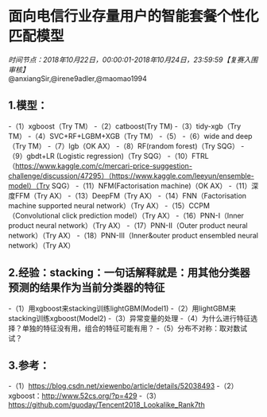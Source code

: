 # 面向电信行业存量用户的智能套餐个性化匹配模型
*时间节点：2018年10月22日，00:00:01-2018年10月24日，23:59:59【复赛入围审核】*<br>
@anxiangSir,@irene9adler,@maomao1994
## 1.模型：
-（1）xgboost（Try TM）
-（2）catboost(Try TM)
-（3）tidy-xgb（Try TM）
-（4）SVC+RF+LGBM+XGB（Try TM）
-（5）
-（6）wide and deep（Try TM）
-（7）lgb（OK AX）
-（8）RF(random forest)（Try SQG）
-（9）gbdt+LR (Logistic regression)（Try SQG）
-（10）FTRL（https://www.kaggle.com/c/mercari-price-suggestion-challenge/discussion/47295）（https://www.kaggle.com/leeyun/ensemble-model）（Try SQG）
-（11）NFM(Factorisation machine)（OK AX）
-（11）深度FFM（Try AX）
-（13）DeepFM（Try AX）
-（14）FNN（Factorisation machine supported neural network）（Try AX）
-（15）CCPM（Convolutional click prediction model）（Try AX）
-（16）PNN-I（Inner product neural network）（Try AX）
-（17）PNN-II（Outer product neural network）（Try AX）
-（18）PNN-III（Inner&outer product ensembled neural network）（Try AX）
## 2.经验：stacking：一句话解释就是：用其他分类器预测的结果作为当前分类器的特征
-（1）用xgboost来stacking训练lightGBM(Model1)
-（2）用lightGBM来stacking训练xgboost(Model2)
-（3）异常变量的处理
-（4）为什么进行特征选择？单独的特征没有用，组合的特征可能有用？
-（5）分布不对称：取对数试试？

## 3.参考：
-（1）https://blog.csdn.net/xiewenbo/article/details/52038493
-（2）xgboost：http://www.52cs.org/?p=429
-（3）https://github.com/guoday/Tencent2018_Lookalike_Rank7th












